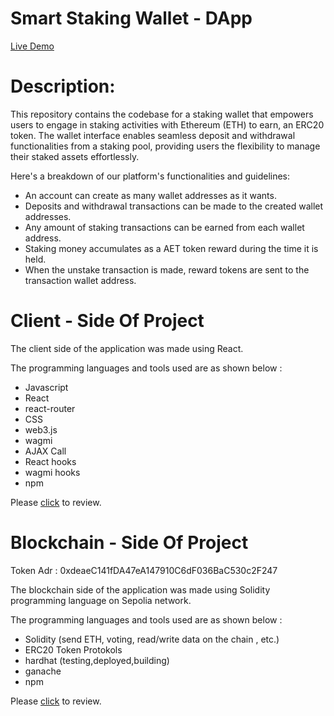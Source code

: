 # Smart Staking Wallet - DApp

[Live Demo](https://smart-staking-wallet.web.app/)

# Description:

This repository contains the codebase for a staking wallet that empowers users to engage in staking activities with Ethereum (ETH) to earn, an ERC20 token. The wallet interface enables seamless deposit and withdrawal functionalities from a staking pool, providing users the flexibility to manage their staked assets effortlessly.

Here's a breakdown of our platform's functionalities and guidelines:

- An account can create as many wallet addresses as it wants.
- Deposits and withdrawal transactions can be made to the created wallet addresses.
- Any amount of staking transactions can be earned from each wallet address.
- Staking money accumulates as a AET token reward during the time it is held.
- When the unstake transaction is made, reward tokens are sent to the transaction wallet address.

# Client - Side Of Project

The client side of the application was made using React.

The programming languages and tools used are as shown below :

- Javascript
- React
- react-router
- CSS
- web3.js
- wagmi
- AJAX Call
- React hooks
- wagmi hooks
- npm

Please [click](https://github.com/ihsan215/smart-staking-wallet-dapp/tree/main/client-side) to review.

# Blockchain - Side Of Project

Token Adr : 0xdeaeC141fDA47eA147910C6dF036BaC530c2F247

The blockchain side of the application was made using Solidity programming language on Sepolia network.

The programming languages and tools used are as shown below :

- Solidity (send ETH, voting, read/write data on the chain , etc.)
- ERC20 Token Protokols
- hardhat (testing,deployed,building)
- ganache
- npm

Please [click](https://github.com/ihsan215/smart-staking-wallet-dapp/tree/main/smart_contracts) to review.
